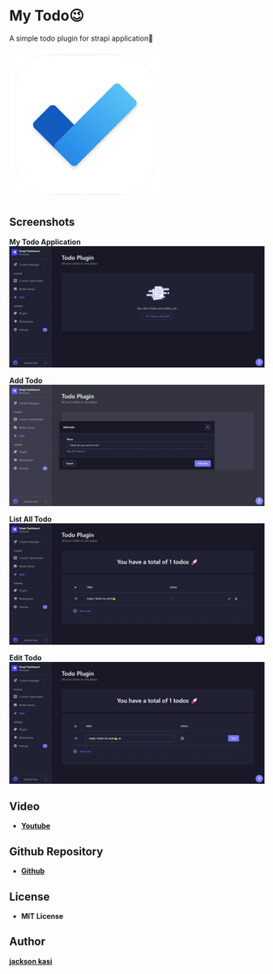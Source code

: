 # My Todo😉

A simple todo plugin for strapi application🎉

![Logo](https://github.com/jacksonkasi0/plugin-dev-for-strapi/blob/master/assets/logo.png?raw=true)

## Screenshots

**My Todo Application**
![Todo App](https://github.com/jacksonkasi0/plugin-dev-for-strapi/blob/master/assets/todo.jpeg?raw=true)

**Add Todo**
![Add Todo](https://github.com/jacksonkasi0/plugin-dev-for-strapi/blob/master/assets/add-todo.jpeg?raw=true)

**List All Todo**
![List All Todo](https://github.com/jacksonkasi0/plugin-dev-for-strapi/blob/master/assets/list-todo.jpeg?raw=true)

**Edit Todo**
![Edit Todo](https://github.com/jacksonkasi0/plugin-dev-for-strapi/blob/master/assets/edit-todo.jpeg?raw=true)


## Video 

- **[Youtube](https://www.youtube.com/watch?v=WululRqYSvg)**

## Github Repository

- **[Github](https://github.com/jacksonkasi0/plugin-dev-for-strapi)**

## License
- **MIT License**

## Author
  **[jackson kasi](https://dev.to/jacksonkasi)**

